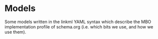 # Models

Some models written in the linkml YAML syntax which describe the MBO implementation profile of schema.org (i.e. which bits we use, and how we use them).
